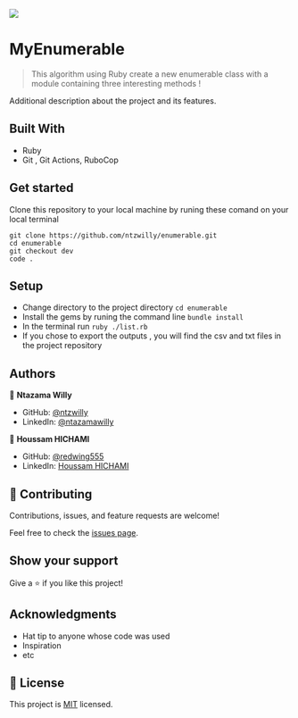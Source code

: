 ![](https://img.shields.io/badge/Microverse-blueviolet)

# MyEnumerable



> This algorithm using Ruby create a new enumerable class with a module containing three interesting methods ! 







Additional description about the project and its features.

## Built With

- Ruby
- Git , Git Actions, RuboCop 


## Get started

 Clone this repository to your local machine by runing these comand on your local terminal
```
git clone https://github.com/ntzwilly/enumerable.git
cd enumerable
git checkout dev
code . 
```



## Setup

* Change directory to the project directory `` cd enumerable ``
* Install the gems by runing the command line `` bundle install ``
* In the terminal run `` ruby ./list.rb ``
* If you chose to export the outputs , you will find the csv and txt files in the project repository





## Authors

👤 **Ntazama Willy**

- GitHub: [@ntzwilly](https://github.com/ntzwilly)
- LinkedIn: [@ntazamawilly](https://linkedin.com/in/ntazama-willy-b676b7aa)

👤 **Houssam HICHAMI**

- GitHub: [@redwing555](https://github.com/redwing555)
- LinkedIn: [Houssam HICHAMI](https://linkedin.com/in/houssam-hichami)

## 🤝 Contributing

Contributions, issues, and feature requests are welcome!

Feel free to check the [issues page](../../issues/).

## Show your support

Give a ⭐️ if you like this project!

## Acknowledgments

- Hat tip to anyone whose code was used
- Inspiration
- etc

## 📝 License

This project is [MIT](./MIT.md) licensed.